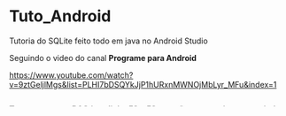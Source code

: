 # Tuto_Android

Tutoria do SQLite feito todo em java no Android Studio

Seguindo o video do canal <b>Programe para Android</b>

https://www.youtube.com/watch?v=9ztGeljlMgs&list=PLHI7bDSQYkJjP1hURxnMWNOjMbLyr_MFu&index=1

<marquee direction="up"><b> Tem um erro em DAO.java linha 52 e 53 que não consequi arrumar ainda </b></marquee>
